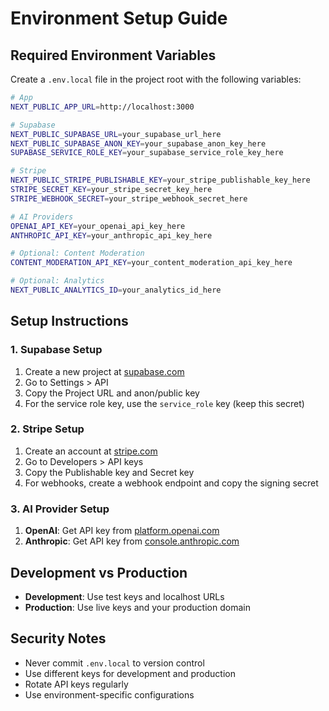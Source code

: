 # Environment Setup Guide

## Required Environment Variables

Create a `.env.local` file in the project root with the following variables:

```bash
# App
NEXT_PUBLIC_APP_URL=http://localhost:3000

# Supabase
NEXT_PUBLIC_SUPABASE_URL=your_supabase_url_here
NEXT_PUBLIC_SUPABASE_ANON_KEY=your_supabase_anon_key_here
SUPABASE_SERVICE_ROLE_KEY=your_supabase_service_role_key_here

# Stripe
NEXT_PUBLIC_STRIPE_PUBLISHABLE_KEY=your_stripe_publishable_key_here
STRIPE_SECRET_KEY=your_stripe_secret_key_here
STRIPE_WEBHOOK_SECRET=your_stripe_webhook_secret_here

# AI Providers
OPENAI_API_KEY=your_openai_api_key_here
ANTHROPIC_API_KEY=your_anthropic_api_key_here

# Optional: Content Moderation
CONTENT_MODERATION_API_KEY=your_content_moderation_api_key_here

# Optional: Analytics
NEXT_PUBLIC_ANALYTICS_ID=your_analytics_id_here
```

## Setup Instructions

### 1. Supabase Setup

1. Create a new project at [supabase.com](https://supabase.com)
2. Go to Settings > API
3. Copy the Project URL and anon/public key
4. For the service role key, use the `service_role` key (keep this secret)

### 2. Stripe Setup

1. Create an account at [stripe.com](https://stripe.com)
2. Go to Developers > API keys
3. Copy the Publishable key and Secret key
4. For webhooks, create a webhook endpoint and copy the signing secret

### 3. AI Provider Setup

1. **OpenAI**: Get API key from [platform.openai.com](https://platform.openai.com)
2. **Anthropic**: Get API key from [console.anthropic.com](https://console.anthropic.com)

## Development vs Production

- **Development**: Use test keys and localhost URLs
- **Production**: Use live keys and your production domain

## Security Notes

- Never commit `.env.local` to version control
- Use different keys for development and production
- Rotate API keys regularly
- Use environment-specific configurations
